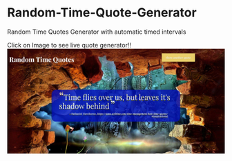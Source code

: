# Random-Time-Quote-Generator
 Random Time Quotes Generator with automatic timed intervals
 
 
 Click on Image to see live quote generator!!
<a target="_blank" href=https://randomtimequotegenerator.sarahshelley.x10host.com/><img src="https://github.com/sargef/Random-Time-Quote-Generator/blob/master/images/randomquote.JPG"></a>

